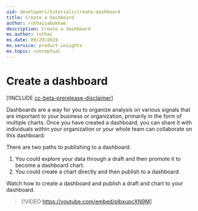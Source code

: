 ```yaml
---
uid: developers/tutorials/create-dashboard
title: Create a dashboard
author: ruthaisabokhae
description: Create a dashboard
ms.author: ruthai
ms.date: 09/29/2019
ms.service: product-insights
ms.topic: conceptual
---
```

# Create a dashboard
[!INCLUDE [cc-beta-prerelease-disclaimer]( includes/cc-beta-prerelease-disclaimer.md)]

Dashboards are a way for you to organize analysis on various signals that are important to your business or organization, primarily in the form of multiple charts. Once you have created a dashboard, you can share it with individuals within your organization or your whole team can collaborate on this dashboard.  

There are two paths to publishing to a dashboard:
1.	You could explore your data through a draft and then promote it to become a dashboard chart. 
2.	You could create a chart directly and then publish to a dashboard.

Watch how to create a dashboard and publish a draft and chart to your dashboard.


>[!VIDEO https://youtube.com/embed/plbxupcXN9M]
